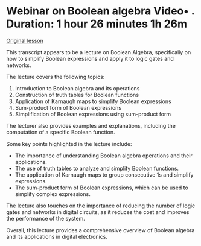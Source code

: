 # Webinar on Boolean algebra Video• . Duration: 1 hour 26 minutes 1h 26m

[Original lesson](https://www.coursera.org/learn/uol-discrete-mathematics/lecture/mmDtB/webinar-on-boolean-algebra)

This transcript appears to be a lecture on Boolean Algebra, specifically on how to simplify Boolean expressions and apply it to logic gates and networks.

The lecture covers the following topics:

1. Introduction to Boolean algebra and its operations
2. Construction of truth tables for Boolean functions
3. Application of Karnaugh maps to simplify Boolean expressions
4. Sum-product form of Boolean expressions
5. Simplification of Boolean expressions using sum-product form

The lecturer also provides examples and explanations, including the computation of a specific Boolean function.

Some key points highlighted in the lecture include:

* The importance of understanding Boolean algebra operations and their applications.
* The use of truth tables to analyze and simplify Boolean functions.
* The application of Karnaugh maps to group consecutive 1s and simplify expressions.
* The sum-product form of Boolean expressions, which can be used to simplify complex expressions.

The lecture also touches on the importance of reducing the number of logic gates and networks in digital circuits, as it reduces the cost and improves the performance of the system.

Overall, this lecture provides a comprehensive overview of Boolean algebra and its applications in digital electronics.

